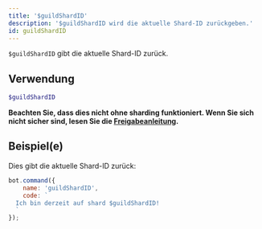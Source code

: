 ```yaml
---
title: '$guildShardID'
description: '$guildShardID wird die aktuelle Shard-ID zurückgeben.'
id: guildShardID
---
```


`$guildShardID` gibt die aktuelle Shard-ID zurück.

## Verwendung

```php
$guildShardID
```

**Beachten Sie, dass dies nicht ohne sharding funktioniert. Wenn Sie sich nicht sicher sind, lesen Sie die [Freigabeanleitung](../../guides/Client/6sharding.md).**

## Beispiel(e)

Dies gibt die aktuelle Shard-ID zurück:

```javascript
bot.command({
    name: 'guildShardID',
    code: `
  Ich bin derzeit auf shard $guildShardID!
  `
});
```
